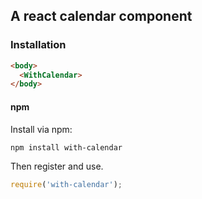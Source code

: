 ## A react calendar component
  

### Installation

```html
<body>
  <WithCalendar>
</body>
```

#### npm

Install via npm:

```bash
npm install with-calendar
```

Then register and use.

```js
require('with-calendar');
```
